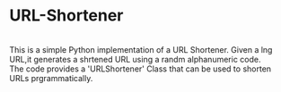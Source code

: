 # URL-Shortener

<br>
This is a simple Python implementation of a URL Shortener. Given a lng URL,it generates a shrtened URL using a randm alphanumeric code.<br>
The code provides a 'URLShortener' Class that can be used to shorten URLs prgrammatically.<br>
